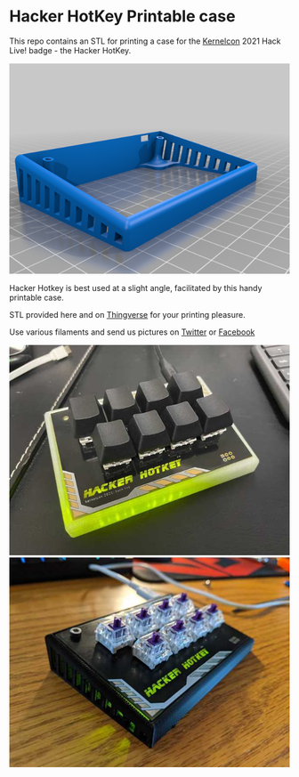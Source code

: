 # Hacker HotKey Printable case
This repo contains an STL for printing a case for the [Kernelcon](https://kernelcon.org/) 2021 Hack Live! badge - the Hacker HotKey.


[![hacker hotkey hotkey case](./hacker_hotkey_v8.png)](https://www.thingiverse.com/thing:4828073/apps)

Hacker Hotkey is best used at a slight angle, facilitated by this handy printable case.

STL provided here and on [Thingverse](https://www.thingiverse.com/thing:4828073/apps) for your printing pleasure.

Use various filaments and send us pictures on [Twitter](http://twitter.com/_kernelcon_) or [Facebook](https://www.facebook.com/kernelcon.org/)

[![hacker hotkey hotkey case black](./Image_from_iOS_1.jpg)](https://www.thingiverse.com/thing:4828073/apps)
[![hacker hotkey hotkey case ngreen](./PXL_20210409_222810352.jpg)](https://www.thingiverse.com/thing:4828073/apps)




